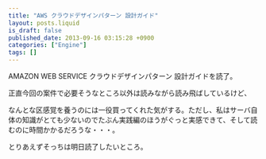 ```yaml
---
title: "AWS クラウドデザインパターン 設計ガイド"
layout: posts.liquid
is_draft: false
published_date: 2013-09-16 03:15:28 +0900
categories: ["Engine"]
tags: []
---
```


AMAZON WEB SERVICE クラウドデザインパターン 設計ガイドを読了。

正直今回の案件で必要そうなところ以外は読みながら読み飛ばしているけど、  
  
なんとな区感覚を養うのには一役買ってくれた気がする。ただし、私はサーバ自体の知識がとても少ないのでたぶん実践編のほうがぐっと実感できて、そして読むのに時間かかるだろうな・・・。

とりあえずそっちは明日読了したいところ。



